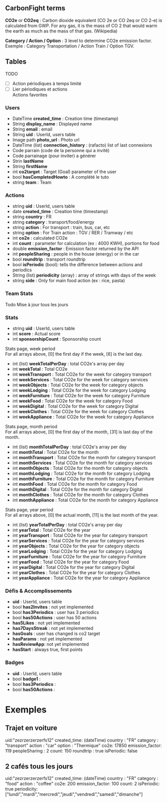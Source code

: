 ## CarbonFight terms

**CO2e** or **CO2eq** : Carbon dioxide equivalent (CO 2e or CO 2eq or CO 2-e) is calculated from GWP. For any gas, it is the mass of CO 2 that would warm the earth as much as the mass of that gas. (Wikipedia)

**Category / Action / Option** : 3 level to determine CO2e emission factor. Exemple : Category Transportation / Action Train / Option TGV.  

## Tables


TODO 
- [ ]  Action périodiques à temps limité
- [ ]  Lier périodiques et actions  
Actions favorites

### Users

- DateTime **created_time** : Creation time (timestamp)
- String **display_name** : Displayed name
- String **email** : email
- String **uid** : UserId, users table
- Image path **photo_url** : Photo url
- DateTime (list) **connection_history** : (rafacto) list of last connexions
- Code parrain (code de la personne qui a invité)
- Code parrainage (pour inviter) a générer
- Strin **lastName**
- String **firstName**
- int **co2target** : Target (Goal) parameter of the user
- bool **hasCompletedHowto** : A complété le tuto
- string **team** : Team

### Actions
- string **uid** : UserId, users table
- date **created_time** : Creation time (timestamp)
- string **country** : FR
- string **category** : transport/food/energy
- string **action** : For transport : train, bus, car, etc
- string **option** : For Train action : TGV / RER / Tramway / etc
- int **co2e** : calculated CO2e 
- int **count** : parameter for calculation (ex : 4000 KWH), portions for food
- double **emission_factor** : Emission factor returned by the API
- int **peopleSharing** : people in the house (energy) or in the car
- bool **roundtrip** : transport roundtrip
- bool **isPeriodic** (bool): tells the difference between actions and periodics
- String (list) **periodicity** (array) : array of strings with days of the week
- string **side** : Only for main food action (ex : rice, pasta)

### Team Stats
Todo
Mise à jour tous les jours


### Stats

- string **uid** : UserId, users table
- int **score** : Actual score
- int **sponsorshipCount** : Sponsorship count

Stats page, week period  
For all arrays above, [0] the first day if the week, [6] is the last day.

- int (list) **weekTotalPerDay** : total CO2e's array per day
- int **weekTotal** : Total CO2e 
- int **weekTransport** : Total CO2e for the week for category transport
- int **weekServices** : Total CO2e for the week for category services
- int **weekObjects** : Total CO2e for the week for category objects
- int **weekLodging** : Total CO2e for the week for category Lodging
- int **weekFurniture** : Total CO2e for the week for category Furniture
- int **weekFood** : Total CO2e for the week for category Food
- int **weekDigital** : Total CO2e for the week for category Digital
- int **weekClothes** : Total CO2e for the week for category Clothes
- int **weekAppliance** : Total CO2e for the week for category Appliance

Stats page, month period  
For all arrays above, [0] the first day of the month, [31] is last day of the month.

- int (list) **monthTotalPerDay** : total CO2e's array per day
- int **monthTotal** : Total CO2e for the month
- int **monthTransport** : Total CO2e for the month for category transport
- int **monthServices** : Total CO2e for the month for category services
- int **monthObjects** : Total CO2e for the month for category objects
- int **monthLodging** : Total CO2e for the month for category Lodging
- int **monthFurniture** : Total CO2e for the month for category Furniture
- int **monthFood** : Total CO2e for the month for category Food
- int **monthDigital** : Total CO2e for the month for category Digital
- int **monthClothes** : Total CO2e for the month for category Clothes
- int **monthAppliance** : Total CO2e for the month for category Appliance

Stats page, year period  
For all arrays above, [0] the actual month, [11] is the last month of the year.

- int (list) **yearTotalPerDay** : total CO2e's array per day
- int **yearTotal** : Total CO2e for the year
- int **yearTransport** : Total CO2e for the year for category transport
- int **yearServices** : Total CO2e for the year for category services
- int **yearObjects** : Total CO2e for the year for category objects
- int **yearLodging** : Total CO2e for the year for category Lodging
- int **yearFurniture** : Total CO2e for the year for category Furniture
- int **yearFood** : Total CO2e for the year for category Food
- int **yearDigital** : Total CO2e for the year for category Digital
- int **yearClothes** : Total CO2e for the year for category Clothes
- int **yearAppliance** : Total CO2e for the year for category Appliance


### Défis & Accomplissements

- **uid** : UserId, users table
- bool **has2Invites** : not yet implemented
- bool **has3Periodics** : user has 3 periodics
- bool **has50Actions** : user has 50 actions
- **has5Likes** : not yet implemented
- **has7DaysStreak** : not yet implemented
- **hasGoals** : user has changed is co2 target
- **hasParams** : not yet implemented
- **hasReviewApp**: not yet implemented
- **hasStart** : always true, first points


### Badges

- **uid** : UserId, users table
- bool **badge1** : 
- bool **has3Periodics** :
- bool **has50Actions** :


# Exemples

## Trajet en voiture
uid:"zezrzerzerzerfs12"
created_time: (dateTime)
country : "FR"
category : "transport"
action : "car"
option : "Thermique"
co2e: 17850
emission_factor: 119
peopleSharing : 2
count: 150
roundtrip : true
isPeriodic: false


## 2 cafés tous les jours
uid:"zezrzerzerzerfs12"
created_time: (dateTime)
country : "FR"
category : "food"
action : "coffee"
co2e: 200
emission_factor: 100
count: 2
isPeriodic: true
periodicity: ["lundi","mardi","mercredi","jeudi","vendredi","samedi","dimanche"]
